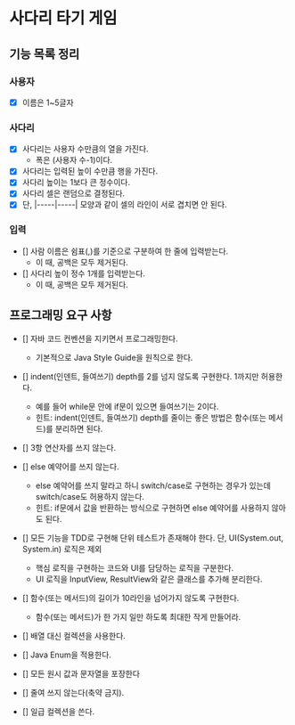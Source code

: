 # 사다리 타기 게임

## 기능 목록 정리

### 사용자
- [X] 이름은 1~5글자

### 사다리
- [X] 사다리는 사용자 수만큼의 열을 가진다.
  - 폭은 (사용자 수-1)이다.
- [X] 사다리는 입력된 높이 수만큼 행을 가진다.
- [X] 사다리 높이는 1보다 큰 정수이다.
- [X] 사다리 셀은 랜덤으로 결정된다.
- [X] 단, |-----|-----| 모양과 같이 셀의 라인이 서로 겹치면 안 된다.

### 입력
- [] 사람 이름은 쉼표(,)를 기준으로 구분하여 한 줄에 입력받는다.
  - 이 때, 공백은 모두 제거된다.
- [] 사다리 높이 정수 1개를 입력받는다.
  - 이 때, 공백은 모두 제거된다.

## 프로그래밍 요구 사항
- [] 자바 코드 컨벤션을 지키면서 프로그래밍한다.
  - 기본적으로 Java Style Guide을 원칙으로 한다.
- [] indent(인덴트, 들여쓰기) depth를 2를 넘지 않도록 구현한다. 1까지만 허용한다.
  - 예를 들어 while문 안에 if문이 있으면 들여쓰기는 2이다.
  - 힌트: indent(인덴트, 들여쓰기) depth를 줄이는 좋은 방법은 함수(또는 메서드)를 분리하면 된다.
- [] 3항 연산자를 쓰지 않는다.
- [] else 예약어를 쓰지 않는다.
  - else 예약어를 쓰지 말라고 하니 switch/case로 구현하는 경우가 있는데 switch/case도 허용하지 않는다.
  - 힌트: if문에서 값을 반환하는 방식으로 구현하면 else 예약어를 사용하지 않아도 된다.

- [] 모든 기능을 TDD로 구현해 단위 테스트가 존재해야 한다. 단, UI(System.out, System.in) 로직은 제외
  - 핵심 로직을 구현하는 코드와 UI를 담당하는 로직을 구분한다.
  - UI 로직을 InputView, ResultView와 같은 클래스를 추가해 분리한다.
- [] 함수(또는 메서드)의 길이가 10라인을 넘어가지 않도록 구현한다.
  - 함수(또는 메서드)가 한 가지 일만 하도록 최대한 작게 만들어라.
- [] 배열 대신 컬렉션을 사용한다.
- [] Java Enum을 적용한다.
- [] 모든 원시 값과 문자열을 포장한다
- [] 줄여 쓰지 않는다(축약 금지).
- [] 일급 컬렉션을 쓴다.

